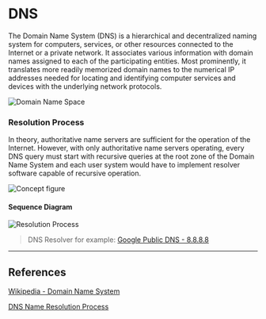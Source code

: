 DNS
===

The Domain Name System (DNS) is a hierarchical and decentralized naming system for computers, services, or other resources connected to the Internet or a private network. It associates various information with domain names assigned to each of the participating entities. Most prominently, it translates more readily memorized domain names to the numerical IP addresses needed for locating and identifying computer services and devices with the underlying network protocols.

![Domain Name Space](https://upload.wikimedia.org/wikipedia/commons/b/b1/Domain_name_space.svg)

### Resolution Process

In theory, authoritative name servers are sufficient for the operation of the Internet. However, with only authoritative name servers operating, every DNS query must start with recursive queries at the root zone of the Domain Name System and each user system would have to implement resolver software capable of recursive operation.

![Concept figure](https://upload.wikimedia.org/wikipedia/commons/a/a5/Example_of_an_iterative_DNS_resolver.svg)

#### Sequence Diagram

![Resolution Process](https://www.plantuml.com/plantuml/proxy?cache=no&src=https://raw.githubusercontent.com/yidas/web-service-principles/main/dns/resolution-process.plantuml&v=1)

> DNS Resolver for example: [Google Public DNS - 8.8.8.8](https://developers.google.com/speed/public-dns)

---

References
----------

[Wikipedia - Domain Name System](https://en.wikipedia.org/wiki/Domain_Name_System)

[DNS Name Resolution Process](http://www.tcpipguide.com/free/t_DNSNameResolutionProcess-2.htm)
